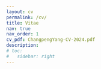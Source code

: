 ```yaml
---
layout: cv
permalink: /cv/
title: Vitae 
nav: true
nav_order: 1
cv_pdf: ChangpengYang-CV-2024.pdf
description: 
# toc:
#   sidebar: right
---
```

